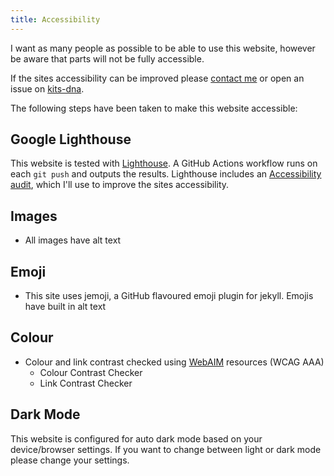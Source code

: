 ```yaml
---
title: Accessibility
---
```

I want as many people as possible to be able to use this website, however be aware that parts will not be fully accessible.

If the sites accessibility can be improved please [contact me](/contact) or open an issue on [kits-dna](https://github.com/makendon/kits-dna/issues).

The following steps have been taken to make this website accessible:

## Google Lighthouse

This website is tested with [Lighthouse](https://developer.chrome.com/docs/lighthouse). A GitHub Actions workflow runs on each `git push` and outputs the results. Lighthouse includes an [Accessibility audit](https://developer.chrome.com/docs/lighthouse/accessibility/scoring), which I'll use to improve the sites accessibility.

## Images

- All images have alt text

## Emoji

- This site uses jemoji, a GitHub flavoured emoji plugin for jekyll. Emojis have built in alt text

## Colour

- Colour and link contrast checked using [WebAIM](https://webaim.org/resources/) resources (WCAG AAA)
  - Colour Contrast Checker
  - Link Contrast Checker

## Dark Mode

This website is configured for auto dark mode based on your device/browser settings. If you want to change between light or dark mode please change your settings.
